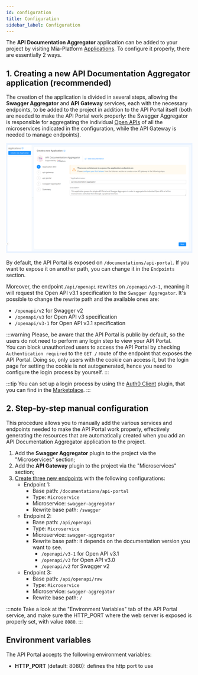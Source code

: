 ```yaml
---
id: configuration
title: Configuration
sidebar_label: Configuration
---
```




The **API Documentation Aggregator** application can be added to your project by visiting Mia-Platform [Applications](/runtime-components/applications/mia_applications.md). To configure it properly, there are essentially 2 ways.

## 1. Creating a new API Documentation Aggregator application (recommended)

The creation of the application is divided in several steps, allowing the **Swagger Aggregator** and **API Gateway** services, each with the necessary endpoints, to be added to the project in addition to the API Portal itself (both are needed to make the API Portal work properly: the Swagger Aggregator is responsible for aggregating the individual [Open APIs](https://swagger.io/resources/open-api/) of all the microservices indicated in the configuration, while the API Gateway is needed to manage endpoints).

![API Documentation Aggregator creation](./img/api-documentation-aggregator-creation.png)

By default, the API Portal is exposed on `/documentations/api-portal`. If you want to expose it on another path, you can change it in the `Endpoints` section.

Moreover, the endpoint `/api/openapi` rewrites on `/openapi/v3-1`, meaning it will request the Open API v3.1 specification to the `Swagger Aggregator`. It's possible to change the rewrite path and the available ones are:
- `/openapi/v2` for Swagger v2
- `/openapi/v3` for Open API v3 specification
- `/openapi/v3-1` for Open API v3.1 specification

:::warning
Please, be aware that the API Portal is public by default, so the users do not need to perform any login step to view your API Portal.   
You can block unauthorized users to access the API Portal by checking `Authentication required` to the `GET /` route of the endpoint that exposes the API Portal. Doing so, only users with the cookie can access it, but the login page for setting the cookie is not autogenerated, hence you need to configure the login process by yourself.
:::

:::tip
You can set up a login process by using the [Auth0 Client](/runtime-components/plugins/auth0-client/10_overview.md) plugin, that you can find in the [Marketplace](/runtime-components/overview_marketplace.md).
:::

## 2. Step-by-step manual configuration

This procedure allows you to manually add the various services and endpoints needed to make the API Portal work properly, effectively generating the resources that are automatically created when you add an API Documentation Aggregator application to the project.

1. Add the **Swagger Aggregator** plugin to the project via the "Microservices" section;
2. Add the **API Gateway** plugin to the project via the "Microservices" section;
3. [Create three new endpoints](/products/console/api-console/api-design/endpoints.md) with the following configurations:
    - Endpoint 1:
      * Base path: `/documentations/api-portal`
      * Type: `Microservice`
      * Microservice: `swagger-aggregator`
      * Rewrite base path: `/swagger`
    - Endpoint 2:
      * Base path: `/api/openapi`
      * Type: `Microservice`
      * Microservice: `swagger-aggregator`
      * Rewrite base path: it depends on the documentation version you want to see.
        * `/openapi/v3-1` for Open API v3.1
        * `/openapi/v3` for Open API v3.0
        * `/openapi/v2` for Swagger v2
    - Endpoint 3:
      * Base path: `/api/openapi/raw`
      * Type: `Microservice`
      * Microservice: `swagger-aggregator`
      * Rewrite base path: `/`

:::note
Take a look at the "Environment Variables" tab of the API Portal service, and make sure the HTTP_PORT where the web server is exposed is properly set, with value `8080`.
:::

## Environment variables

The API Portal accepts the following environment variables:

- **HTTP_PORT** (default: 8080): defines the http port to use
